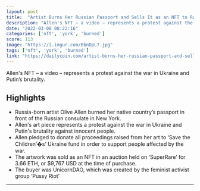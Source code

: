 ```yaml
---
layout: post
title:  "Artist Burns Her Russian Passport and Sells It as an NFT to Raise Funds for Ukraine"
description: "Allen's NFT – a video – represents a protest against the war in Ukraine and Putin’s brutality."
date: "2022-03-08 08:22:16"
categories: ['nft', 'york', 'burned']
score: 113
image: "https://i.imgur.com/BbnDpL7.jpg"
tags: ['nft', 'york', 'burned']
link: "https://dailycoin.com/artist-burns-her-russian-passport-and-sells-it-as-an-nft-to-raise-funds-for-ukraine/"
---
```


Allen's NFT – a video – represents a protest against the war in Ukraine and Putin’s brutality.

## Highlights

- Russia-born artist Olive Allen burned her native country’s passport in front of the Russian consulate in New York.
- Allen's art piece represents a protest against the war in Ukraine and Putin's brutality against innocent people.
- Allen pledged to donate all proceedings raised from her art to ‘Save the Children’�s’ Ukraine fund in order to support people affected by the war.
- The artwork was sold as an NFT in an auction held on ‘SuperRare’ for 3.66 ETH, or $9,767 USD at the time of purchase.
- The buyer was UnicornDAO, which was created by the feminist activist group ‘Pussy Riot’

---
